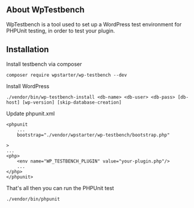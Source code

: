 ## About WpTestbench
WpTestbench is a tool used to set up a WordPress test environment for PHPUnit testing, in order to test your plugin.

## Installation

Install testbench via composer

    composer require wpstarter/wp-testbench --dev

Install WordPress

    ./vendor/bin/wp-testbench-install <db-name> <db-user> <db-pass> [db-host] [wp-version] [skip-database-creation]

Update phpunit.xml

    <phpunit 
        ...
        bootstrap="./vendor/wpstarter/wp-testbench/bootstrap.php"
    
    >
    ...
    <php>
        <env name="WP_TESTBENCH_PLUGIN" value="your-plugin.php"/>
        ...
    </php>
    </phpunit>

That's all then you can run the PHPUnit test

    ./vendor/bin/phpunit



    